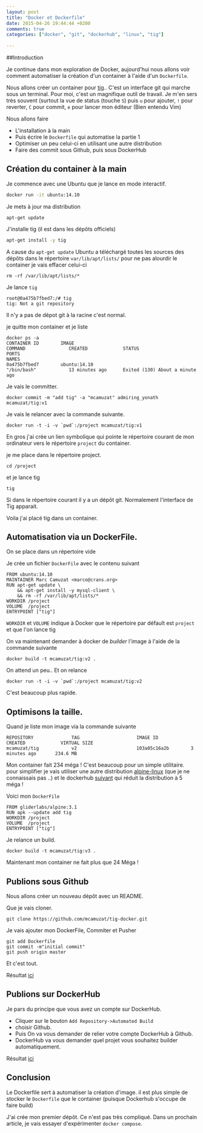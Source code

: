```yaml
---
layout: post
title: "Docker et Dockerfile"
date: 2015-04-26 19:44:44 +0200
comments: true
categories: ["docker", "git", "dockerhub", "linux", "tig"]
 
---
```


##Introduction

Je continue dans mon exploration de Docker, aujourd'hui nous allons voir comment automatiser la création d'un container à l'aide d'un `Dockerfile`.

Nous allons créer un container pour [tig](http://jonas.nitro.dk/tig/).. C'est un interface git qui marche sous un terminal. Pour moi, c'est un magnifique outil de travail. Je m'en sers très souvent (surtout la vue de status (touche `S`) puis `u` pour ajouter, `!` pour reverter, `C` pour commit, `e` pour lancer mon éditeur (Bien entendu Vim)

Nous allons faire
 
* L'installation à la main
* Puis écrire le `Dockerfile` qui automatise la partie 1
* Optimiser un peu celui-ci en utilisant une autre distribution
* Faire des commit sous Github, puis sous DockerHub


## Création du container à la main
Je commence avec une Ubuntu que je lance en mode interactif.

```sh
docker run -it ubuntu:14.10
```
Je mets à jour ma distribution
```
apt-get update
```

J'installe tig (il est dans les dépôts officiels)

```sh
apt-get install -y tig
```

A cause du `apt-get update` Ubuntu a téléchargé toutes les sources des dépôts dans le répertoire `var/lib/apt/lists/` pour ne pas alourdir le container je vais effacer celui-ci
```
rm -rf /var/lib/apt/lists/*
```

Je lance `tig`
```
root@0a475b7fbed7:/# tig
tig: Not a git repository
```

Il n'y a pas de dépot git à la racine c'est normal.

je quitte mon container et je liste 

```
docker ps -a
CONTAINER ID        IMAGE                                         COMMAND                CREATED             STATUS                            PORTS                                                                         NAMES
0a475b7fbed7        ubuntu:14.10                                  "/bin/bash"            13 minutes ago      Exited (130) About a minute ago
```

Je vais le committer.
```
docker commit -m "add tig" -a "mcamuzat" admiring_yonath mcamuzat/tig:v1
```

Je vais le relancer avec la commande suivante.
```
docker run -t -i -v `pwd`:/project mcamuzat/tig:v1
```

En gros j'ai crée un lien symbolique qui pointe le répertoire courant de mon ordinateur vers le répertoire `project` du container.

je me place dans le répertoire project.
```
cd /project
```

et je lance tig
```
tig
```

Si dans le répertoire courant il y a un dépôt git. Normalement l'interface de Tig apparait.

Voila j'ai placé tig dans un container. 

## Automatisation via un DockerFile.

On se place dans un répertoire vide

Je crée un fichier `DockerFile` avec le contenu suivant

```
FROM ubuntu:14.10
MAINTAINER Marc Camuzat <marco@crans.org>
RUN apt-get update \
    && apt-get install -y mysql-client \
    && rm -rf /var/lib/apt/lists/*
WORKDIR /project
VOLUME  /project
ENTRYPOINT ["tig"]
```

`WORKDIR` et `VOLUME` indique à Docker que le répertoire par défault est `project` et que l'on lance tig

On va maintenant demander à docker de *builder* l'image à l'aide de la commande suivante

```
docker build -t mcamuzat/tig:v2 .
```

On attend un peu.. Et on relance 
```
docker run -t -i -v `pwd`:/project mcamuzat/tig:v2
```

C'est beaucoup plus rapide.

## Optimisons la taille.

Quand je liste mon image via la commande suivante

```
REPOSITORY              TAG                     IMAGE ID            CREATED             VIRTUAL SIZE
mcamuzat/tig            v2                      103a05c16a2b        3 minutes ago       234.6 MB
```

Mon container fait 234 méga ! C'est beaucoup pour un simple utilitaire. 
pour simplifier je vais utiliser une autre distribution [alpine-linux](https://www.alpinelinux.org/) (que je ne connaissais pas ..) et le dockerhub [suivant](https://registry.hub.docker.com/u/gliderlabs/alpine/) qui réduit la distribution à 5 méga !


Voici mon `DockerFile`

```
FROM gliderlabs/alpine:3.1
RUN apk --update add tig
WORKDIR /project
VOLUME  /project
ENTRYPOINT ["tig"]
```

Je relance un build.

```
docker build -t mcamuzat/tig:v3 .
```

Maintenant mon container ne fait plus que 24 Méga !

## Publions sous Github

Nous allons créer un nouveau dépôt avec un README.

Que je vais cloner.
```
git clone https://github.com/mcamuzat/tig-docker.git
```

Je vais ajouter mon DockerFile, Commiter et Pusher
```
git add Dockerfile
git commit -m"initial commit"
git push origin master
```

Et c'est tout.

Résultat [ici](https://github.com/mcamuzat/tig-docker)

## Publions sur DockerHub

Je pars du principe que vous avez un compte sur DockerHub.

* Cliquer sur le bouton `Add Repository->Automated Build`
* choisir Github.
* Puis On va vous demander de relier votre compte DockerHub à Github.
* DockerHub va vous demander quel projet vous souhaitez builder automatiquement. 

Résultat [ici](https://registry.hub.docker.com/u/mcamuzat/tig/) 

## Conclusion

Le Dockerfile sert à automatiser la création d'image. il est plus simple de stocker le `Dockerfile` que le container (puisque Dockerhub s'occupe de faire build)

J'ai crée mon premier dépôt. Ce n'est pas très compliqué. Dans un prochain article, je vais essayer d'expérimenter `docker compose`. 
